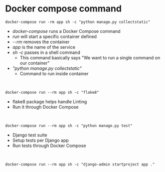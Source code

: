 # Docker compose command

```shell
docker-compose run -rm app sh -c "python manage.py collectstatic"
```

* _docker-compose_ runs a Docker Compose command
* _run_ will start a specific container defined
* _--rm_ removes the container
* _app_ is the name of the service
* _sh -c_ passes in a shell command 
  * This command basically says "We want to run a single command on our container" 
* _"python manage.py collectstatic"_ 
  * Command to run inside container

<br>

```shell
docker-compose run --rm app sh -c "flake8"
```

* flake8 package helps handle Linting
* Run it through Docker Compose 


<br>

```shell
docker-compose run --rm app sh -c "python manage.py test"
```

* Django test suite
* Setup tests per Django app
* Run tests through Docker Compose

<br>

```shell
docker-compose run --rm app sh -c "django-admin startproject app ."
```